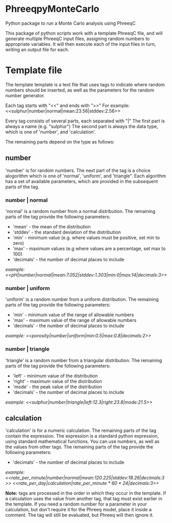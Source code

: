 # PhreeqpyMonteCarlo
Python package to run a Monte Carlo analysis using PhreeqC

This package of python scripts work with a template PhreeqC file, and will generate multiple PhreeqC input files, assigning random numbers to appropriate variables.
It will then execute each of the input files in turn, writing an output file for each.

# Template file
The template template is a text file that uses tags to indicate where random numbers should be inserted, as well as the parameters for the random number generator.

Each tag starts with "<<" and ends with ">>"
For example:
  <<sulphur|number|normal|mean:23.56|stddev:2.56>>
 
 Every tag consists of several parts, each separated with "|"
 The first part is always a name (e.g. "sulphur")
 The second part is always the data type, which is one of 'number', and 'calculation'.
 
 The remaining parts depend on the type as follows:
 ## number
 'number' is for random numbers. The next part of the tag is a choice alogorithm which is one of 'normal', 'uniform', and 'triangle".
 Each algorithm has a set of available parameters, which are provided in the subsequent parts of the tag.
 ### number | normal
 'normal' is a random number from a normal distribution. The remaining parts of the tag provide the following parameters:
 - 'mean' - the mean of the distribution
 - 'stddev' - the standard deviation of the distribution
 - 'min' - minimum value (e.g. where values must be positive, set min to zero)
 - 'max' - maximum values (e.g where values are a percentage, set max to 100)
 - 'decimals' - the number of decimal places to include
 
 *example: <<pH|number|normal|mean:7.052|stddev:1.303|min:0|max:14|decimals:3>>*
 
 ### number | uniform
 'uniform' is a random number from a uniform distribution. The remaining parts of the tag provide the following parameters:
 - 'min' - minimum value of the range of allowable numbers
 - 'max' - maximum value of the range of allowable numbers
 - 'decimals' - the number of decimal places to include
 
 *example: <<porosity|number|uniform|min:0.5|max:0.8|decimals:2>>*
 
 ### number | triangle
 'triangle' is a random number from a triangular distribution. The remaining parts of the tag provide the following parameters:
 - 'left' - minimum value of the distribution
 - 'right' - maximum value of the distribution
 - 'mode' - the peak value of the distribution
 - 'decimals' - the number of decimal places to include
 
 *example: <<sulphur|number|triangle|left:12.3|right:23.8|mode:21.5>>*
 
 ## calculation
 'calculation' is for a numeric calculation. The remaining parts of the tag contain the expression. The expression is a standard python expression, using standard mathematical functions. You can use numbers, as well as the values from other tags. The remaining parts of the tag provide the following parameters:
 - 'decimals' - the number of decimal places to include
 
 *example: <<rate_per_minute|number|normal|mean:120.225|stddev:18.26|decimals:3>>
 <<rate_per_day|calculation|rate_per_minute * 60 * 24|decimals:3>>*
 
**Note:** tags are processed in the order in which they occur in the template. If a calculation uses the value from another tag, that tag must exist earlier in the template. If you need a random number for a parameter in your calculation, but don't require it for the Phreeq model, place it inside a comment. The tag will still be evaluated, but Phreeq will then ignore it.
